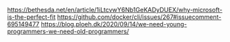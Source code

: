https://bethesda.net/en/article/1iLtcvwY6Nb1GeKADyDUEX/why-microsoft-is-the-perfect-fit
https://github.com/docker/cli/issues/267#issuecomment-695149477
https://blog.ploeh.dk/2020/09/14/we-need-young-programmers-we-need-old-programmers/